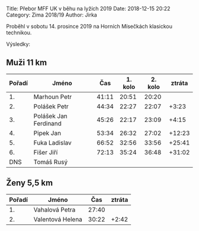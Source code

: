Title: Přebor MFF UK v běhu na lyžích 2019
Date: 2018-12-15 20:22
Category: Zima 2018/19
Author: Jirka

Proběhl v sobotu 14. prosince 2019 na Horních Mísečkách klasickou technikou.

Výsledky:

Muži 11 km
---------

| Pořadí | Jméno                 | Čas   | 1. kolo   | 2. kolo | ztráta |
|--------|-----------------------|-------|-----------|---------|--------|
| 1.     | Marhoun Petr          | 41:11 | 20:51     | 20:20   |        |
| 2.     | Polášek Petr          | 44:34 | 22:27     | 22:07   | +3:23  |
| 3.     | Polášek Jan Ferdinand | 45:26 | 22:17     | 23:09   | +4:15  |
| 4.     | Pipek Jan             | 53:34 | 26:32     | 27:02   | +12:23 |
| 5.     | Fuka Ladislav         | 66:52 | 32:56     | 33:56   | +25:41 |
| 6.     | Fišer Jiří            | 72:13 | 35:24     | 36:48   | +31:02 |
| DNS    | Tomáš Rusý            |       |           |         |        |

Ženy 5,5 km
---------

| Pořadí | Jméno            | Čas   | ztráta |
|--------|------------------|-------|--------|
| 1.     | Vahalová Petra   | 27:40 |        |
| 2.     | Valentová Helena | 30:22 | +2:42  |   


